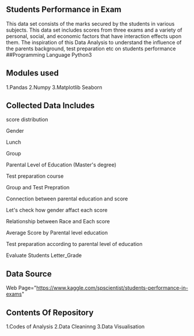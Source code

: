 ## Students Performance in Exam
This data set consists of the marks secured by the students in various subjects. This data set includes scores from three exams and a variety of personal, social, and economic factors that have interaction effects upon them.
The inspiration of this Data Analysis to understand the influence of the parents background, test preparation etc on students performance
##Programming Language
Python3

## Modules used
1.Pandas
2.Numpy
3.Matplotlib
Seaborn

## Collected Data Includes
score distribution

Gender

Lunch

Group

Parental Level of Education (Master's degree)

Test preparation course

Group and Test Prepration

Connection between parental education and score

Let's check how gender affact each score

Relationship between Race and Each score

Average Score by Parental level education

Test preparation according to parental level of education

Evaluate Students Letter_Grade

## Data Source
Web Page="https://www.kaggle.com/spscientist/students-performance-in-exams"

## Contents Of Repository
1.Codes of Analysis
2.Data Cleaninng
3.Data Visualisation
